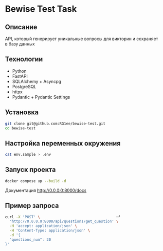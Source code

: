 # Bewise Test Task

## Описание
API, который генерирует уникальные вопросы для викторин и сохраняет в базу данных

## Технологии
- Python
- FastAPI
- SQLAlchemy + Asyncpg
- PostgreSQL
- httpx
- Pydantic + Pydantic Settings

## Установка
```bash
git clone git@github.com:RG1ee/bewise-test.git
cd bewise-test
```

## Настройка переменных окружения
```bash
cat env.sample > .env
```

## Запуск проекта
```bash
docker compose up --build -d
```
Документация
http://0.0.0.0:8000/docs

## Пример запроса
```bash
curl -X 'POST' \                                   ─╯
  'http://0.0.0.0:8000/api/questions/get_question' \
  -H 'accept: application/json' \
  -H 'Content-Type: application/json' \
  -d '{
  "questions_num": 20
}'
```
